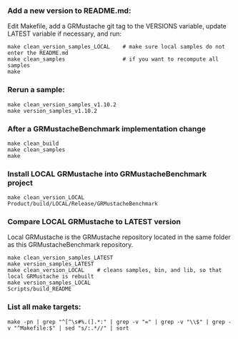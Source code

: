 ### Add a new version to README.md:

Edit Makefile, add a GRMustache git tag to the VERSIONS variable, update LATEST variable if necessary, and run:

    make clean_version_samples_LOCAL    # make sure local samples do not enter the README.md
    make clean_samples                  # if you want to recompute all samples
    make

### Rerun a sample:

    make clean_version_samples_v1.10.2
    make version_samples_v1.10.2

### After a GRMustacheBenchmark implementation change

    make clean_build
    make clean_samples
    make

### Install LOCAL GRMustache into GRMustacheBenchmark project

    make clean_version_LOCAL
    Product/build/LOCAL/Release/GRMustacheBenchmark
    
### Compare LOCAL GRMustache to LATEST version

Local GRMustache is the GRMustache repository located in the same folder as this GRMustacheBenchmark repository.

    make clean_version_samples_LATEST
    make version_samples_LATEST
    make clean_version_LOCAL    # cleans samples, bin, and lib, so that local GRMustache is rebuilt
    make version_samples_LOCAL
    Scripts/build_README

### List all make targets:

    make -pn | grep "^[^\s#%.(].*:" | grep -v "=" | grep -v "\\$" | grep -v "^Makefile:$" | sed "s/:.*//" | sort


